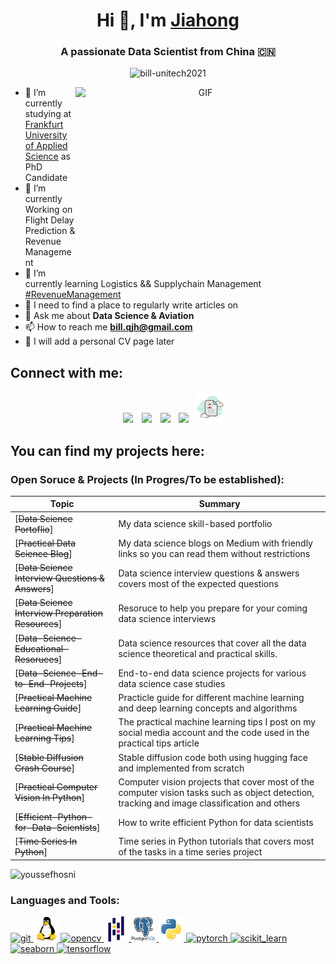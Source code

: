 <h1 align="center">Hi 👋, I'm <a href="https://bill-unitech2021.github.io/Me.io/" target="blank">
Jiahong</a></h1>
<h3 align="center">A passionate Data Scientist from China 🇨🇳</h3>

<p align="center"> <img src="https://komarev.com/ghpvc/?username=bill-unitech2021&label=Profile%20views&color=0e75b6&style=flat" alt="bill-unitech2021" /> </p>

<a target="_blank" align="center">
  <img align="right" top="500" height="300" width="400" alt="GIF" src="https://media.giphy.com/media/SWoSkN6DxTszqIKEqv/giphy.gif">
</a>

- 🔭 I’m currently studying at <a href="https://www.frankfurt-university.de/" target="blank">Frankfurt University of Applied Science</a> as PhD Candidate
- 🌱 I’m currently Working on Flight Delay Prediction & Revenue Management
- 🌱 I’m currently learning Logistics && Supplychain Management <a href="https://github.com/topics/revenue-management" target="blank">#RevenueManagement</a>
- 📝 I need to find a place to regularly write articles on
- 💬 Ask me about **Data Science & Aviation**
- 📫 How to reach me **bill.qjh@gmail.com**
- 📄 I will add a personal CV page later

## Connect with me:

<p align="center">

<div align="center"  class="icons-social" style="margin-left: 10px;">
        <a style="margin-left: 10px;"  target="_blank" href="https://www.linkedin.com/in/jiahong-que-215428258/">
			<img src="https://img.icons8.com/doodle/40/000000/linkedin--v2.png"></a>
        <a style="margin-left: 10px;" target="_blank" href="https://github.com/bill-unitech2021">
		    <img src="https://img.icons8.com/doodle/40/000000/github--v1.png"></a>
        <a style="margin-left: 10px;" target="_blank" href="https://www.instagram.com/bill_qjh1987/">
			<img src="https://img.icons8.com/doodle/40/000000/instagram-new--v2.png"></a>
		<a style="margin-left: 10px;" target="_blank" href="https://www.youtube.com/channel/UCtU_gOiBfRhC-Pi1rJ-fRUA">
			<img src="https://img.icons8.com/doodle/1x/youtube--v2.png" ></a>
		<a style="margin-left: 5px;" target="_blank" href="https://google.com">
			<img src="https://github.com/bill-unitech2021/bill-unitech2021/blob/main/icons8-resume-100.png?raw=true" ></a>
      </div>

</p>

## You can find my projects here:

<h3 align="left"> Open Soruce & Projects (In Progres/To be established):</h3>

| Topic                                              | Summary                                                                                                                                      |
| -------------------------------------------------- | -------------------------------------------------------------------------------------------------------------------------------------------- |
| [~~Data Science Portoflio~~]                       | My data science skill-based portfolio                                                                                                        |
| [~~Practical Data Science Blog~~]                  | My data science blogs on Medium with friendly links so you can read them without restrictions                                                |
| [~~Data Science Interview Questions & Answers~~]   | Data science interview questions & answers covers most of the expected questions                                                             |
| [~~Data Science Interview Preparation Resources~~] | Resoruce to help you prepare for your coming data science interviews                                                                         |
| [~~Data-Science-Educational-Resoruces~~]           | Data science resources that cover all the data science theoretical and practical skills.                                                     |
| [~~Data-Science-End-to-End-Projects~~]             | End-to-end data science projects for various data science case studies                                                                       |
| [~~Practical Machine Learning Guide~~]             | Practicle guide for different machine learning and deep learning concepts and algorithms                                                     |
| [~~Practical Machine Learning Tips~~]              | The practical machine learning tips I post on my social media account and the code used in the practical tips article                        |
| [~~Stable Diffusion Crash Course~~]                | Stable diffusion code both using hugging face and implemented from scratch                                                                   |
| [~~Practical Computer Vision In Python~~]          | Computer vision projects that cover most of the computer vision tasks such as object detection, tracking and image classification and others |
| [~~Efficient-Python-for-Data-Scientists~~]         | How to write efficient Python for data scientists                                                                                            |
| [~~Time Series In Python~~]                        | Time series in Python tutorials that covers most of the tasks in a time series project                                                       |

<p align="left"> <img src="https://komarev.com/ghpvc/?username=youssefhosni&label=Profile%20views&color=0e75b6&style=flat" alt="youssefhosni" /> </p>

<h3 align="left">Languages and Tools:</h3>
<p align="left">  <a href="https://git-scm.com/" target="_blank" rel="noreferrer"> <img src="https://www.vectorlogo.zone/logos/git-scm/git-scm-icon.svg" alt="git" width="40" height="40"/> </a> <a href="https://www.linux.org/" target="_blank" rel="noreferrer"> <img src="https://raw.githubusercontent.com/devicons/devicon/master/icons/linux/linux-original.svg" alt="linux" width="40" height="40"/> </a> <a href="https://opencv.org/" target="_blank" rel="noreferrer"> <img src="https://www.vectorlogo.zone/logos/opencv/opencv-icon.svg" alt="opencv" width="40" height="40"/> </a> <a href="https://pandas.pydata.org/" target="_blank" rel="noreferrer"> <img src="https://raw.githubusercontent.com/devicons/devicon/2ae2a900d2f041da66e950e4d48052658d850630/icons/pandas/pandas-original.svg" alt="pandas" width="40" height="40"/> </a> <a href="https://www.postgresql.org" target="_blank" rel="noreferrer"> <img src="https://raw.githubusercontent.com/devicons/devicon/master/icons/postgresql/postgresql-original-wordmark.svg" alt="postgresql" width="40" height="40"/> </a> <a href="https://www.python.org" target="_blank" rel="noreferrer"> <img src="https://raw.githubusercontent.com/devicons/devicon/master/icons/python/python-original.svg" alt="python" width="40" height="40"/> </a> <a href="https://pytorch.org/" target="_blank" rel="noreferrer"> <img src="https://www.vectorlogo.zone/logos/pytorch/pytorch-icon.svg" alt="pytorch" width="40" height="40"/> </a> <a href="https://scikit-learn.org/" target="_blank" rel="noreferrer"> <img src="https://upload.wikimedia.org/wikipedia/commons/0/05/Scikit_learn_logo_small.svg" alt="scikit_learn" width="40" height="40"/> </a> <a href="https://seaborn.pydata.org/" target="_blank" rel="noreferrer"> <img src="https://seaborn.pydata.org/_images/logo-mark-lightbg.svg" alt="seaborn" width="40" height="40"/> </a> <a href="https://www.tensorflow.org" target="_blank" rel="noreferrer"> <img src="https://www.vectorlogo.zone/logos/tensorflow/tensorflow-icon.svg" alt="tensorflow" width="40" height="40"/> </a> </p>

